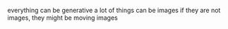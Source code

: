 everything can be generative 
a lot of things can be images
if they are not images, they might be moving images 
